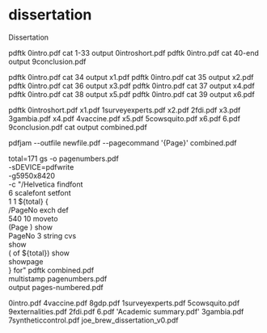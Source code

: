   # dissertation
Dissertation

pdftk 0intro.pdf cat 1-33 output 0introshort.pdf
pdftk 0intro.pdf cat 40-end output 9conclusion.pdf

pdftk 0intro.pdf cat 34 output x1.pdf
pdftk 0intro.pdf cat 35 output x2.pdf
pdftk 0intro.pdf cat 36 output x3.pdf
pdftk 0intro.pdf cat 37 output x4.pdf
pdftk 0intro.pdf cat 38 output x5.pdf
pdftk 0intro.pdf cat 39 output x6.pdf



pdftk 0introshort.pdf x1.pdf 1surveyexperts.pdf x2.pdf 2fdi.pdf x3.pdf 3gambia.pdf x4.pdf 4vaccine.pdf x5.pdf 5cowsquito.pdf x6.pdf 6.pdf 9conclusion.pdf cat output combined.pdf



pdfjam --outfile newfile.pdf --pagecommand '{Page}' combined.pdf



total=171
gs -o pagenumbers.pdf    \
   -sDEVICE=pdfwrite        \
   -g5950x8420              \
   -c "/Helvetica findfont  \
       6 scalefont setfont \
       1 1  ${total} {      \
       /PageNo exch def     \
       540 10 moveto        \
       (Page ) show         \
       PageNo 3 string cvs  \
       show                 \
       ( of ${total}) show  \
       showpage             \
       } for"
pdftk combined.pdf              \
  multistamp pagenumbers.pdf \
  output pages-numbered.pdf


0intro.pdf           4vaccine.pdf            8gdp.pdf
 1surveyexperts.pdf   5cowsquito.pdf          9externalities.pdf
 2fdi.pdf             6.pdf                  'Academic summary.pdf'
 3gambia.pdf          7syntheticcontrol.pdf   joe_brew_dissertation_v0.pdf
